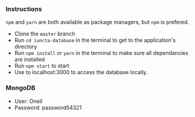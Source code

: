 ### Instructions
  `npm` and `yarn` are both available as package managers, but `npm` is prefered.
  - Clone the `master` branch
  - Run `cd iuncta-database` in the terminal to get to the application's directory
  - Run `npm install` or `yarn` in the terminal to make sure all dependancies are installed
  - Run `npm start` to start 
  - Use to localhost:3000 to access the database locally. 

### MongoDB
  - User: Oneil
  - Password: password54321

